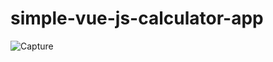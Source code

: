 # simple-vue-js-calculator-app

![Capture](https://user-images.githubusercontent.com/11765482/89103045-90bb4e80-d42e-11ea-8a81-3faf3d11ce41.PNG)
